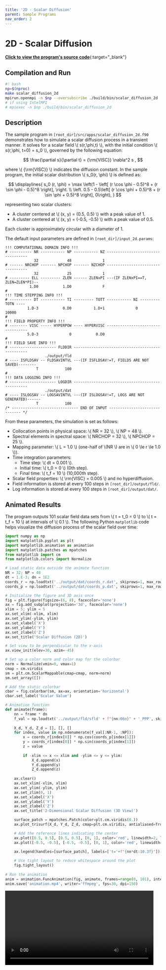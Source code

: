 ```yaml
---
title: '2D - Scalar Diffusion'
parent: Sample Programs
nav_order: 2
---
```


# 2D - Scalar Diffusion
[**Click to view the program's source code**](https://github.com/UCBCFD/MLegS/blob/modern/src/apps/scalar_diffusion_2d.f90){:target="_blank"}

## Compilation and Run
```bash
#! bash
np=$(nproc)
make scalar_diffusion_2d
mpirun.openmpi -n $np --oversubscribe ./build/bin/scalar_diffusion_2d
# if using IntelMPI
# mpiexec -n $np ./build/bin/scalar_diffusion_2d
```

## Description
The sample program in `[root_dir]/src/apps/scalar_diffusion_2d.f90` demonstrates how to simulate a scalar diffusion process in a transient manner. It solves for a scalar field \\( s(r,\phi,t) \\), with the initial condition \\( s(r,\phi, t=0) = s_0 \\), governed by the following equation:

$$
\frac{\partial s}{\partial t} = {\rm{VISC}}  \nabla^2 s ,
$$

where \\( {\rm{VISC}} \\) indicates the diffusion constant. In the sample program, the initial scalar distribution \\( s_0(r, \phi) \\) is defined as:

$$
\displaylines{ 
s_0 (r, \phi) = \max \left(1 - \left[ (r \cos \phi - 0.5)^8 + (r \sin \phi - 0.5)^8 \right], \right. \\
\left. 0.5 - 0.5\left[ (r \cos \phi + 0.5)^8 + (r \sin \phi + 0.5)^8 \right], 0\right),
}
$$

representing two scalar clusters:
- A cluster centered at \\( (x, y) = (0.5, 0.5) \\) with a peak value of 1.
- A cluster centered at \\( (x, y) = (-0.5, -0.5) \\) with a peak value of 0.5.

Each cluster is approximately circular with a diameter of 1.

The default input parameters are defined in `[root_dir]/input_2d.params`:

```
!!! COMPUTATIONAL DOMAIN INFO !!!
# ---------- NR ----------- NP ----------- NZ ----------------------------------
             32             48              1    
# ------ NRCHOP ------- NPCHOP ------- NZCHOP ---------------------------------- 
             32             25              1    
# --------- ELL --------- ZLEN ------ ZLENxPI ---(IF ZLENxPI==T, ZLEN=ZLEN*PI)--
           1.D0           1.D0              F
#
!!! TIME STEPPING INFO !!!
# ---------- DT ----------- TI --------- TOTT ----------- NI --------- TOTN ----
          1.D-3           0.D0          1.D+1              0          10000
#
!!! FIELD PROPERTY INFO !!!
# -------- VISC ----- HYPERPOW ---- HYPERVISC ----------------------------------
          5.D-3              0           0.D0
#
!!! FIELD SAVE INFO !!!
# --------------------- FLDDIR -------------------------------------------------
                  ./output/fld
# ---- ISFLDSAV -- FLDSAVINTVL ---(IF ISFLDSAV!=T, FIELDS ARE NOT SAVED)--------
              T            100
#
!!! DATA LOGGING INFO !!!
# --------------------- LOGDIR -------------------------------------------------
                  ./output/dat
# ---- ISLOGSAV -- LOGSAVINTVL ---(IF ISLOGSAV!=T, LOGS ARE NOT GENERATED)------
              T            100
/* ------------------------------ END OF INPUT ------------------------------ */
```

From these parameters, the simulation is set as follows:
- Collocation points in physical space: \\( NR = 32 \\), \\( NP = 48 \\).
- Spectral elements in spectral space: \\( NRCHOP = 32 \\), \\( NPCHOP = 25 \\).
- Mapping parameter: \\( L = 1.0 \\) (one-half of \\(NR \\) are in \\( 0 \le r \le 1.0 \\)).
- Time integration parameters:
  - Time step: \\( dt = 0.001 \\).
  - Initial time: \\( t_0 = 0 \\) (0th step).
  - Final time: \\( t_f = 10 \\) (10,000th step).
- Scalar field properties: \\( \rm{VISC} = 0.005 \\) and no hyperdiffusion.
- Field information is stored at every 100 steps in `[root_dir]/output/fld/`.
- Log information is stored at every 100 steps in `[root_dir]/output/dat/`.

## Animated Results

The program outputs 101 scalar field data sets from \\( t = t_0 = 0 \\) to \\( t = t_f = 10 \\) at intervals of \\( 0.1 \\). The following Python `matplotlib` code helps visualize the diffusion process of the scalar field over time:

```python
import numpy as np
import matplotlib.pyplot as plt
import matplotlib.animation as animation
import matplotlib.patches as mpatches
from matplotlib import cm
from matplotlib.colors import Normalize

# Load static data outside the animate function
NR = 32; NP = 48
dt = 1.E-3; dn = 1E2
coords_r = np.loadtxt('../output/dat/coords_r.dat', skiprows=1, max_rows=NR)
coords_p = np.loadtxt('../output/dat/coords_p.dat', skiprows=1, max_rows=NP)

# Initialize the figure and 3D axis once
fig = plt.figure(figsize=(6, 8), facecolor='none')
ax = fig.add_subplot(projection='3d', facecolor='none')
xlim = 5; ylim = 5
ax.set_xlim(-xlim, xlim)
ax.set_ylim(-ylim, ylim)
ax.set_xlabel('X')
ax.set_ylabel('Y')
ax.set_zlabel('Z')
ax.set_title('Scalar Diffusion (2D)')

# Set view to be perpendicular to the x-axis
ax.view_init(elev=30, azim=-45)

# Set up a color norm and color map for the colorbar
norm = Normalize(vmin=0, vmax=1)
cmap = cm.viridis
sm = plt.cm.ScalarMappable(cmap=cmap, norm=norm)
sm.set_array([])

# Add the static colorbar
cbar = fig.colorbar(sm, ax=ax, orientation='horizontal')
cbar.set_label('Scalar Value')

# Animation function
def animate(frame):
    nn = frame * dn
    f_val = np.loadtxt('../output/fld/sfld' + f"{nn:06n}" + '_PPP', skiprows=1, max_rows=NR)
    
    X_d, Y_d, Z_d = [], [], []
    for index, value in np.ndenumerate(f_val[:NR-1, :NP]):
        x = coords_r[index[0]] * np.cos(coords_p[index[1]])
        y = coords_r[index[0]] * np.sin(coords_p[index[1]])
        z = value
        
        if -xlim <= x <= xlim and -ylim <= y <= ylim:
            X_d.append(x)
            Y_d.append(y)
            Z_d.append(z)
    
    ax.clear()
    ax.set_xlim(-xlim, xlim)
    ax.set_ylim(-ylim, ylim)
    ax.set_zlim(0, 1)
    ax.set_xlabel('X')
    ax.set_ylabel('Y')
    ax.set_zlabel('Z')
    ax.set_title('2-Dimensional Scalar Diffusion (3D View)')

    surface_patch = mpatches.Patch(color=plt.cm.viridis(0.))
    ax.plot_trisurf(X_d, Y_d, Z_d, cmap=plt.cm.viridis, antialiased=True, vmin=0, vmax=1)

    # Add the reference lines indicating the center
    ax.plot([0.5, 0.5], [0.5, 0.5], [0, 1], color='red', linewidth=2, label="Reference Line")
    ax.plot([-0.5, -0.5], [-0.5, -0.5], [0, 1], color='red', linewidth=2, label="Reference Line")
    
    ax.legend(handles=[surface_patch], labels=['t='+f"{nn*dt:10.3f}"])

    # Use tight layout to reduce whitespace around the plot
    fig.tight_layout()
    
# Run the animation
anim = animation.FuncAnimation(fig, animate, frames=range(0, 101), interval=50)
anim.save('animation.mp4', writer='ffmpeg', fps=30, dpi=150)
```

<video controls loop class="d-block mx-auto" style="width:100%; max-width:480px">
  <source src="{{ '/assets/videos/scalar_diffusion_result.mp4' | relative_url }}" type="video/mp4">
</video>
